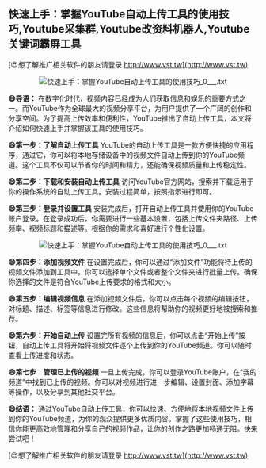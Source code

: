 ## **快速上手：掌握YouTube自动上传工具的使用技巧,Youtube采集群,Youtube改资料机器人,Youtube关键词霸屏工具**

[😍想了解推广相关软件的朋友请登录 http://www.vst.tw](http://www.vst.tw)

 <center><img src="https://vst.tw/MP4/tuiguang/png/8.png" alt="快速上手：掌握YouTube自动上传工具的使用技巧_0___.txt"></center>

**😄导语：**
在数字化时代，视频内容已经成为人们获取信息和娱乐的重要方式之一。而YouTube作为全球最大的视频分享平台，为用户提供了一个广阔的创作和分享空间。为了提高上传效率和便利性，YouTube推出了自动上传工具，本文将介绍如何快速上手并掌握该工具的使用技巧。

**😄第一步：了解自动上传工具**
YouTube的自动上传工具是一款方便快捷的应用程序，通过它，你可以将本地存储设备中的视频文件自动上传到你的YouTube频道。这个工具不仅可以节省你的时间和精力，还能确保视频质量和上传稳定性。

**😄第二步：下载和安装自动上传工具**
访问YouTube官方网站，搜索并下载适用于你的操作系统的自动上传工具。安装过程简单，按照指示进行即可。

**😄第三步：登录并设置工具**
安装完成后，打开自动上传工具并使用你的YouTube账户登录。在登录成功后，你需要进行一些基本设置，包括上传文件夹路径、上传频率、视频标题和描述等。根据你的需求和喜好进行个性化设置。

 <center><img src="https://vst.tw/MP4/tuiguang/png/1.png" alt="快速上手：掌握YouTube自动上传工具的使用技巧_0___.txt"></center>

**😄第四步：添加视频文件**
在设置完成后，你可以通过“添加文件”功能将待上传的视频文件添加到工具中。你可以选择单个文件或者整个文件夹进行批量上传。确保你选择的文件是符合YouTube上传要求的格式和大小。

**😄第五步：编辑视频信息**
在添加视频文件后，你可以点击每个视频的编辑按钮，对标题、描述、标签等信息进行修改。这些信息将帮助你的视频更好地被搜索和推荐。

**😄第六步：开始自动上传**
设置完所有视频的信息后，你可以点击“开始上传”按钮，自动上传工具将开始将视频文件逐个上传到你的YouTube频道。你可以随时查看上传进度和状态。

**😄第七步：管理已上传的视频**
一旦上传完成，你可以登录YouTube账户，在“我的频道”中找到已上传的视频。你可以对视频进行进一步编辑、设置封面、添加字幕等操作，以及分享到其他社交平台。

**😄结语：**
通过YouTube自动上传工具，你可以快速、方便地将本地视频文件上传到你的YouTube频道，为你的观众提供更多优质内容。掌握了这些使用技巧，相信你能更高效地管理和分享自己的视频作品，让你的创作之路更加畅通无阻。快来尝试吧！

[😍想了解推广相关软件的朋友请登录 http://www.vst.tw](http://www.vst.tw)



